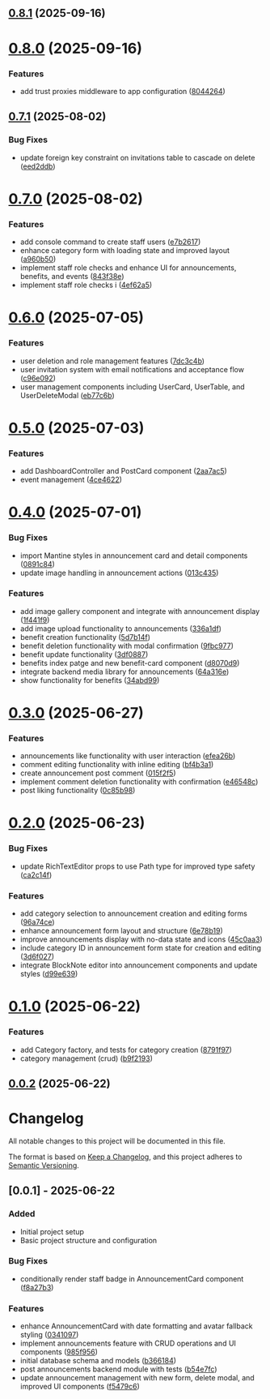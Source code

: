 ## [0.8.1](https://github.com/rmirandasv/intrahub/compare/v0.8.0...v0.8.1) (2025-09-16)

# [0.8.0](https://github.com/rmirandasv/intrahub/compare/v0.7.1...v0.8.0) (2025-09-16)


### Features

* add trust proxies middleware to app configuration ([8044264](https://github.com/rmirandasv/intrahub/commit/804426468210f78409ec9c8ac57f4694fc4a6bf0))

## [0.7.1](https://github.com/rmirandasv/intrahub/compare/v0.7.0...v0.7.1) (2025-08-02)


### Bug Fixes

* update foreign key constraint on invitations table to cascade on delete ([eed2ddb](https://github.com/rmirandasv/intrahub/commit/eed2ddb11686b945d783bdac3e45cbbca9f64964))

# [0.7.0](https://github.com/rmirandasv/intrahub/compare/v0.6.0...v0.7.0) (2025-08-02)


### Features

* add console command to create staff users ([e7b2617](https://github.com/rmirandasv/intrahub/commit/e7b261733d9b40981735f4bd9b291a55393e4aa9))
* enhance category form with loading state and improved layout ([a960b50](https://github.com/rmirandasv/intrahub/commit/a960b5083e0bed89b136c472057ecae432c73789))
* implement staff role checks and enhance UI for announcements, benefits, and events ([843f38e](https://github.com/rmirandasv/intrahub/commit/843f38ea0f7ea018f2929d7f26061bc2b4837f8c))
* implement staff role checks i ([4ef62a5](https://github.com/rmirandasv/intrahub/commit/4ef62a545e7e55ad41b759935249fcbab0696c91))

# [0.6.0](https://github.com/rmirandasv/intrahub/compare/v0.5.0...v0.6.0) (2025-07-05)


### Features

* user deletion and role management features ([7dc3c4b](https://github.com/rmirandasv/intrahub/commit/7dc3c4b401ed1677e977d2629c06fb51fa3baad5))
* user invitation system with email notifications and acceptance flow ([c96e092](https://github.com/rmirandasv/intrahub/commit/c96e0923ee39575e6f7607fca8ad19b230f78161))
* user management components including UserCard, UserTable, and UserDeleteModal ([eb77c6b](https://github.com/rmirandasv/intrahub/commit/eb77c6b9e8665e2d45dac7da222945473cbd5fcb))

# [0.5.0](https://github.com/rmirandasv/intrahub/compare/v0.4.0...v0.5.0) (2025-07-03)


### Features

* add DashboardController and PostCard component ([2aa7ac5](https://github.com/rmirandasv/intrahub/commit/2aa7ac52d5426a400b88442d312094611fbab581))
* event management ([4ce4622](https://github.com/rmirandasv/intrahub/commit/4ce4622c64d62b10ccfde7f48ae207cd65f81ce7))

# [0.4.0](https://github.com/rmirandasv/intrahub/compare/v0.3.0...v0.4.0) (2025-07-01)


### Bug Fixes

* import Mantine styles in announcement card and detail components ([0891c84](https://github.com/rmirandasv/intrahub/commit/0891c844add5aeae82561017f45aa5301d36011d))
* update image handling in announcement actions ([013c435](https://github.com/rmirandasv/intrahub/commit/013c435c08fa77a0e707ad15c81280490a1fc80e))


### Features

* add image gallery component and integrate with announcement display ([1f441f9](https://github.com/rmirandasv/intrahub/commit/1f441f9638c2c69edb5bec70c6c771ebfb20948a))
* add image upload functionality to announcements ([336a1df](https://github.com/rmirandasv/intrahub/commit/336a1dfb283fe91b8de39d7efd5cfc78db015200))
* benefit creation functionality ([5d7b14f](https://github.com/rmirandasv/intrahub/commit/5d7b14f7799d844109ae1f62b6eced6323d655cb))
* benefit deletion functionality with modal confirmation ([9fbc977](https://github.com/rmirandasv/intrahub/commit/9fbc977ff1996742db539babf2a596955a484c8e))
* benefit update functionality ([3df0887](https://github.com/rmirandasv/intrahub/commit/3df0887d1e37bda67190896bdb3135be78ee4c8d))
* benefits index patge and new benefit-card component ([d8070d9](https://github.com/rmirandasv/intrahub/commit/d8070d97da4a0131c690fe0240a97fd1b04e1f5b))
* integrate backend media library for announcements ([64a316e](https://github.com/rmirandasv/intrahub/commit/64a316e5e23a659f18aac4f356df44253d5081d2))
* show functionality for benefits ([34abd99](https://github.com/rmirandasv/intrahub/commit/34abd99e6a6e111d93e2ad4930aaca8858c536e2))

# [0.3.0](https://github.com/rmirandasv/intrahub/compare/v0.2.0...v0.3.0) (2025-06-27)


### Features

* announcements like functionality  with user interaction ([efea26b](https://github.com/rmirandasv/intrahub/commit/efea26b0c5cb96889e02a026d635e5c8e31e7ade))
* comment editing functionality with inline editing ([bf4b3a1](https://github.com/rmirandasv/intrahub/commit/bf4b3a17aceb60b2c45aad3f400f21f570e1526e))
* create announcement post comment ([015f2f5](https://github.com/rmirandasv/intrahub/commit/015f2f575acdcc1916728f0cb47ca2f8477823bc))
* implement comment deletion functionality with confirmation ([e46548c](https://github.com/rmirandasv/intrahub/commit/e46548cd4181e9af1728ffbf63212f816de5a651))
* post liking functionality ([0c85b98](https://github.com/rmirandasv/intrahub/commit/0c85b98c148856ded7b011969481281e5f3b1b3b))

# [0.2.0](https://github.com/rmirandasv/intrahub/compare/v0.1.0...v0.2.0) (2025-06-23)


### Bug Fixes

* update RichTextEditor props to use Path type for improved type safety ([ca2c14f](https://github.com/rmirandasv/intrahub/commit/ca2c14f92304d83e15b81f3123f526428bc57d37))


### Features

* add category selection to announcement creation and editing forms ([96a74ce](https://github.com/rmirandasv/intrahub/commit/96a74ceee4631a9bd976e9d1e70637a74b6c112a))
* enhance announcement form layout and structure ([6e78b19](https://github.com/rmirandasv/intrahub/commit/6e78b19ca1849e50cce9efef006312ab92347569))
* improve announcements display with no-data state and icons ([45c0aa3](https://github.com/rmirandasv/intrahub/commit/45c0aa3749754b69c36c1e22ca81cfe452855501))
* include category ID in announcement form state for creation and editing ([3d6f027](https://github.com/rmirandasv/intrahub/commit/3d6f0274c976ee6b3931ae815c5b84cd79d47614))
* integrate BlockNote editor into announcement components and update styles ([d99e639](https://github.com/rmirandasv/intrahub/commit/d99e639a625a7687faa3fa53b0a6361461ee1425))

# [0.1.0](https://github.com/rmirandasv/intrahub/compare/v0.0.2...v0.1.0) (2025-06-22)


### Features

* add Category factory, and tests for category creation ([8791f97](https://github.com/rmirandasv/intrahub/commit/8791f9767736beb387dee716cb3248fcd8c0acc9))
* category management (crud) ([b9f2193](https://github.com/rmirandasv/intrahub/commit/b9f2193b49062812564d43ea44c90a9375ed3d3c))

## [0.0.2](https://github.com/rmirandasv/intrahub/compare/v0.0.1...v0.0.2) (2025-06-22)

# Changelog

All notable changes to this project will be documented in this file.

The format is based on [Keep a Changelog](https://keepachangelog.com/en/1.0.0/),
and this project adheres to [Semantic Versioning](https://semver.org/spec/v2.0.0.html).

## [0.0.1] - 2025-06-22

### Added
- Initial project setup
- Basic project structure and configuration

### Bug Fixes

* conditionally render staff badge in AnnouncementCard component ([f8a27b3](https://github.com/rmirandasv/intrahub/commit/f8a27b37bd177cfda4b9ff25a4ff35f4ee5adc58))


### Features

* enhance AnnouncementCard with date formatting and avatar fallback styling ([0341097](https://github.com/rmirandasv/intrahub/commit/0341097bbaf7aa16f9918219fc0a678ee2e7b05a))
* implement announcements feature with CRUD operations and UI components ([985f956](https://github.com/rmirandasv/intrahub/commit/985f95629cbdeac5cbc8cafa212127770e5ad3a2))
* initial database schema and models ([b366184](https://github.com/rmirandasv/intrahub/commit/b3661845912c180e961ba37f7992fcc990eac70f))
* post announcements backend module with tests ([b54e7fc](https://github.com/rmirandasv/intrahub/commit/b54e7fcb3a0480f15d61b4725bd18e74ffb4b050))
* update announcement management with new form, delete modal, and improved UI components ([f5479c6](https://github.com/rmirandasv/intrahub/commit/f5479c69c1eb1163f2692dc580d8d0c5618695d0))
